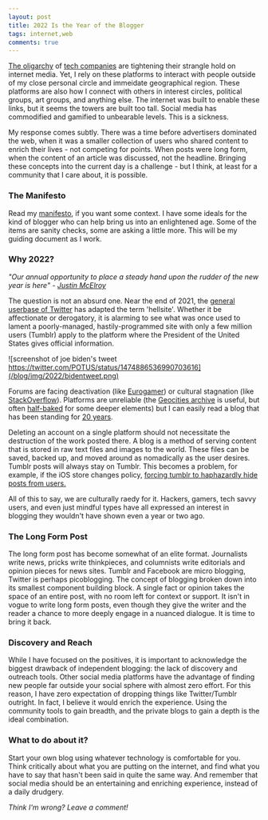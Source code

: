 ```yaml
---
layout: post
title: 2022 Is the Year of the Blogger
tags: internet,web
comments: true
---
```


[The oligarchy](https://en.wikipedia.org/wiki/Meta_Platforms) of [tech companies](https://en.wikipedia.org/wiki/Alphabet_Inc.) are tightening their strangle hold on internet media. Yet, I rely on these platforms to interact with people outside of my close personal circle and immeidate geographical region. These platforms are also how I connect with others in interest circles, political groups, art groups, and anything else. The internet was built to enable these links, but it seems the towers are built too tall. Social media has commodified and gamified to unbearable levels. This is a sickness.

My response comes subtly. There was a time before advertisers dominated the web, when it was a smaller collection of users who shared content to enrich their lives - not competing for points. When posts were long form, when the content of an article was discussed, not the headline. Bringing these concepts into the current day is a challenge - but I think, at least for a community that I care about, it is possible.


### The Manifesto

Read my [manifesto](http://www.nickmasso.com/blog/2021/12/05/blogging-manifesto.html), if you want some context. I have some ideals for the kind of blogger who can help bring us into an enlightened age. Some of the items are sanity checks, some are asking a little more. This will be my guiding document as I work.


### Why 2022?

*"Our annual opportunity to place a steady hand upon the rudder of the new year is here" - [Justin McElroy](https://maximumfun.org/episodes/my-brother-my-brother-and-me/mbmbam-492-the-naming-of-2020/)*

The question is not an absurd one. Near the end of 2021, the [general userbase of Twitter](https://twitter.com/search?q=hellsite&src=typed_query) has adapted the term 'hellsite'. Whether it be affectionate or derogatory, it is alarming to see what was once used to lament a poorly-managed, hastily-programmed site with only a few million users (Tumblr) apply to the platform where the President of the United States gives official information.

![screenshot of joe biden's tweet https://twitter.com/POTUS/status/1474886536990703616](/blog/img/2022/bidentweet.png)

Forums are facing deactivation (like [Eurogamer](https://kotaku.com/please-stop-closing-forums-and-moving-people-to-discord-1847684851)) or cultural stagnation (like [StackOverflow](https://insights.dice.com/2019/10/17/stack-overflow-moderators-toxic-culture/)). Platforms are unreliable (the [Geocities archive](https://blog.geocities.institute/) is useful, but often [half-baked](https://oneterabyteofkilobyteage.tumblr.com/) for some deeper elements) but I can easily read a blog that has been standing for [20 years](http://www.ex-parrot.com/~chris/wwwitter/20020428.html). 

Deleting an account on a single platform should not necessitate the destruction of the work posted there. A blog is a method of serving content that is stored in raw text files and images to the world. These files can be saved, backed up, and moved around as nomadically as the user desires. Tumblr posts will always stay on Tumblr. This becomes a problem, for example, if the iOS store changes policy, [forcing tumblr to haphazardly hide posts from users.](https://wip.tumblr.com/post/671184848292118528/an-update-on-the-tumblr-ios-app)

All of this to say, we are culturally raedy for it. Hackers, gamers, tech savvy users, and even just mindful types have all expressed an interest in blogging they wouldn't have shown even a year or two ago. 


### The Long Form Post

The long form post has become somewhat of an elite format. Journalists write news, pricks write thinkpieces, and columnists write editorials and opinion pieces for news sites. Tumblr and Facebook are micro blogging, Twitter is perhaps picoblogging. The concept of blogging broken down into its smallest component building block. A single fact or opinion takes the space of an entire post, with no room left for context or support. It isn't in vogue to write long form posts, even though they give the writer and the reader a chance to more deeply engage in a nuanced dialogue. It is time to bring it back.


### Discovery and Reach

While I have focused on the positives, it is important to acknowledge the biggest drawback of independent blogging: the lack of discovery and outreach tools. Other social media platforms have the advantage of finding new people far outside your social sphere with almost zero effort. For this reason, I have zero expectation of dropping things like Twitter/Tumblr outright. In fact, I believe it would enrich the experience. Using the community tools to gain breadth, and the private blogs to gain a depth is the ideal combination.


### What to do about it?

Start your own blog using whatever technology is comfortable for you. Think critically about what you are putting on the internet, and find what you have to say that hasn't been said in quite the same way. And remember that social media should be an entertaining and enriching experience, instead of a daily drudgery.


*Think I'm wrong? Leave a comment!*